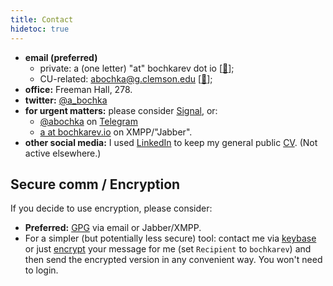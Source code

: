 ```yaml
---
title: Contact
hidetoc: true
---
```

- **email (preferred)** 
  + private: a (one letter) "at" bochkarev dot io [[🔑](/abochkarev-pubkey.asc)];
  + CU-related: [abochka@g.clemson.edu](mailto:abochka@g.clemson.edu) [[🔑](/abochka-pubkey.asc)];
- **office:** Freeman Hall, 278.
- **twitter:** [@a_bochka](https://twitter.com/a_bochka)
- **for urgent matters:** please consider [Signal](https://signal.org/), or:
  + [@abochka](https://t.me/abochka) on
    [Telegram](https://telegram.org/faq#q-how-is-telegram-different-from-whatsapp)
  + [a at bochkarev.io](xmpp:a@bochkarev.io) on XMPP/"Jabber".
- **other social media:** I used [LinkedIn](https://www.linkedin.com/in/aabochkaryov) to keep my general public [CV](/bochkarev_cv.pdf). (Not active elsewhere.)

## Secure comm / Encryption
If you decide to use encryption, please consider:
- **Preferred:** [GPG](https://gnupg.org/) via email or Jabber/XMPP.
- For a simpler (but potentially less secure) tool: contact me via
  [keybase](https://keybase.io/bochkarev) or just
  [encrypt](https://keybase.io/encrypt) your message for me (set `Recipient` to
  `bochkarev`) and then send the encrypted version in any convenient way. You won't need to login.

<!-- ## Notes on software -->
<!-- <a name="xmpp"><b>XMPP:</b></a> That's pretty old and "unpopular" technology these days (well, apart from being integral part of some hugely popular commercial IMs). You'll need a client, such as [Gajim](https://gajim.org/) for Linux/Windows, or [Adium](https://adium.im/) for Mac (more [details](https://xmpp.org/software/clients.html)). I am very open to alternative suggestions, but this thing supports inline LaTeX and end-to-end encryption with _my_ key. To make the `xmpp://` link clickable in Firefox, see [this](https://wiki.xmpp.org/web/XMPP_URIs). -->

<!-- <\!-- <a name="GPG"><b>GPG (🔑):</b></a> the thing is not exactly user friendly. See, e.g., [this](https://futureboy.us/pgp.html) blogpost for more details on "how and why to use **G**NU **P**rivacy **G**uard". Also, there is a hardcore technical [manual](https://www.gnupg.org/gph/en/manual.html). -\-> -->
